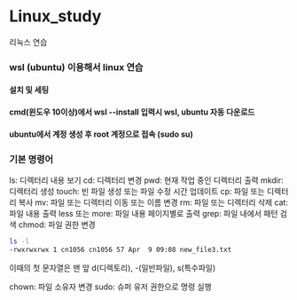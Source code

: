 # Linux_study
리눅스 연습

### wsl (ubuntu) 이용해서 linux 연습

#### 설치 및 세팅
#### cmd(윈도우 10이상)에서 wsl --install 입력시 wsl, ubuntu 자동 다운로드
#### ubuntu에서 계정 생성 후 root 계정으로 접속 (sudo su)

### 기본 명령어
ls: 디렉터리 내용 보기
cd: 디렉터리 변경
pwd: 현재 작업 중인 디렉터리 출력
mkdir: 디렉터리 생성
touch: 빈 파일 생성 또는 파일 수정 시간 업데이트
cp: 파일 또는 디렉터리 복사
mv: 파일 또는 디렉터리 이동 또는 이름 변경
rm: 파일 또는 디렉터리 삭제
cat: 파일 내용 출력
less 또는 more: 파일 내용 페이지별로 출력
grep: 파일 내에서 패턴 검색
chmod: 파일 권한 변경
```bash
ls -l
-rwxrwxrwx 1 cn1056 cn1056 57 Apr  9 09:08 new_file3.txt
```
이때의 첫 문자열은 맨 앞 d(디렉토리), -(일반파일), s(특수파일)

chown: 파일 소유자 변경
sudo: 슈퍼 유저 권한으로 명령 실행


